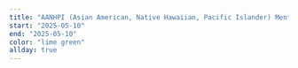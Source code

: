 ```yaml
---
title: "AANHPI (Asian American, Native Hawaiian, Pacific Islander) Mental Health Day - lime green"
start: "2025-05-10"
end: "2025-05-10"
color: "lime green"
allday: true
---
```


